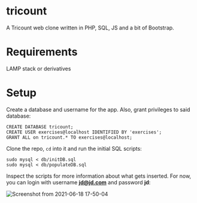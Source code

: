 # tricount
A Tricount web clone written in PHP, SQL, JS and a bit of Bootstrap.

# Requirements
LAMP stack or derivatives

# Setup
Create a database and username for the app. Also, grant privileges to said database:
```
CREATE DATABASE tricount;
CREATE USER exercises@localhost IDENTIFIED BY 'exercises';
GRANT ALL on tricount.* TO exercises@localhost;
```

Clone the repo, `cd` into it and run the initial SQL scripts:

```
sudo mysql < db/initDB.sql
sudo mysql < db/populateDB.sql
```

Inspect the scripts for more information about what gets inserted. For now, you can login with username **jd@jd.com** and password **jd**:

![Screenshot from 2021-06-18 17-50-04](https://user-images.githubusercontent.com/31513406/122587026-e1d72f80-d04c-11eb-9801-99fc36aecf90.png)
